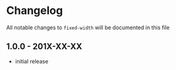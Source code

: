 # Changelog

All notable changes to `fixed-width` will be documented in this file

## 1.0.0 - 201X-XX-XX

- initial release
